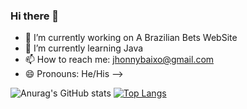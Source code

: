 ### Hi there 👋

- 🔭 I’m currently working on A Brazilian Bets WebSite
- 🌱 I’m currently learning Java
- 📫 How to reach me: jhonnybaixo@gmail.com
- 😄 Pronouns: He/His
-->

![Anurag's GitHub stats](https://github-readme-stats.vercel.app/api?username=jhonnybaltros&show_icons=true&theme=tokyonight&count_private=true)
[![Top Langs](https://github-readme-stats.vercel.app/api/top-langs/?username=jhonnybaltros&layout=compact&theme=tokyonight&count_private=true)](https://github.com/anuraghazra/github-readme-stats)


